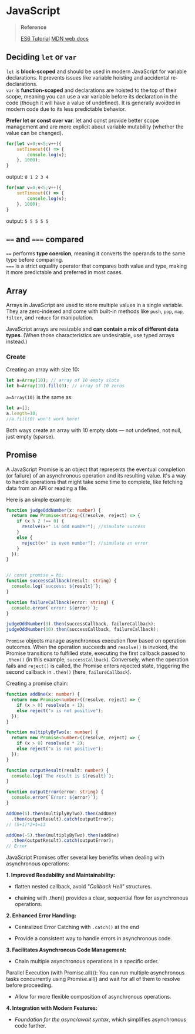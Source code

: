 # JavaScript

> **Reference**
>
> [ES6 Tutorial](https://www.javascripttutorial.net/es6/)
> [MDN web docs](https://developer.mozilla.org/en-US/docs/Web/JavaScript)


## Deciding `let` or `var`
`let` is **block-scoped** and should be used in modern JavaScript for variable declarations. It prevents issues like variable hoisting and accidental re-declarations.  
`var` is **function-scoped** and declarations are hoisted to the top of their scope, meaning you can use a var variable before its declaration in the code (though it will have a value of undefined). It is generally avoided in modern code due to its less predictable behavior.

**Prefer let or const over var**: let and const provide better scope management and are more explicit about variable mutability (whether the value can be changed).

```js
for(let v=0;v<5;v++){
    setTimeout(() => {
        console.log(v);
    }, 1000);
}
```
output: `0 1 2 3 4`
```js
for(var v=0;v<5;v++){
    setTimeout(() => {
        console.log(v);
    }, 1000);
}
```
output: `5 5 5 5 5`

## `==` and `===` compared
`==` performs **type coercion**, meaning it converts the operands to the same type before comparing.  
`===` is a strict equality operator that compares both value and type, making it more predictable and preferred in most cases.

## Array
Arrays in JavaScript are used to store multiple values in a single variable. They are zero-indexed and come with built-in methods like `push`, `pop`, `map`, `filter`, and `reduce` for manipulation.

JavaScript arrays are resizable and **can contain a mix of different data types**. (When those characteristics are undesirable, use typed arrays instead.)

### Create
Creating an array with size 10:
```js
let a=Array(10); // array of 10 empty slots
let b=Array(10).fill(0); // array of 10 zeros
```
`a=Array(10)` is the same as:
```js
let a=[];
a.length=10;
//a.fill(0) won't work here!
```
Both ways create an array with 10 empty slots — not undefined, not null, just empty (sparse).


## Promise
A JavaScript Promise is an object that represents the eventual completion (or failure) of an asynchronous operation and its resulting value. It's a way to handle operations that might take some time to complete, like fetching data from an API or reading a file.

Here is an simple example:
```ts
function judgeOddNumber(x: number) {
  return new Promise<string>((resolve, reject) => {
    if (x % 2 !== 0) {
      resolve(x+" is odd number"); //simulate success
    }
    else {
      reject(x+" is even number"); //simulate an error
    }
  });
}


// const promise = hi;
function successCallback(result: string) {
  console.log(`success: ${result}`);
}

function failureCallback(error: string) {
  console.error(`error: ${error}`);
}

judgeOddNumber(3).then(successCallback, failureCallback);
judgeOddNumber(10).then(successCallback, failureCallback);
```
`Promise` objects manage asynchronous execution flow based on operation outcomes. When the operation succeeds and `resolve()` is invoked, the Promise transitions to fulfilled state, executing the first callback passed to `.then()` (in this example, `successCallback`). Conversely, when the operation fails and `reject()` is called, the Promise enters rejected state, triggering the second callback in `.then()` (here, `failureCallback`). 

Creating a promise chain:
```ts
function addOne(x: number) {
  return new Promise<number>((resolve, reject) => {
    if (x > 0) resolve(x + 1);
    else reject("x is not positive");
  });
}

function multiplyByTwo(x: number) {
  return new Promise<number>((resolve, reject) => {
    if (x > 0) resolve(x * 2);
    else reject("x is not positive");
  });
}

function outputResult(result: number) {
  console.log(`The result is ${result}`);
}

function outputError(error: string) {
  console.error(`Error: ${error}`);
}

addOne(5).then(multiplyByTwo).then(addOne)
  .then(outputResult).catch(outputError);
// (5+1)*2+1=13

addOne(-5).then(multiplyByTwo).then(addOne)
  .then(outputResult).catch(outputError);
// Error
```

JavaScript Promises offer several key benefits when dealing with asynchronous operations:

**1. Improved Readability and Maintainability:**

- flatten nested callback, avoid *"Callback Hell"* structures. 

- chaining with .then() provides a clear, sequential flow for asynchronous operations. 

**2. Enhanced Error Handling:**

- Centralized Error Catching with `.catch()` at the end

- Provide a consistent way to handle errors in asynchronous code. 

**3. Facilitates Asynchronous Code Management:**

- Chain multiple asynchronous operations in a specific order. 

Parallel Execution (with Promise.all()): You can run multiple asynchronous tasks concurrently using Promise.all() and wait for all of them to resolve before proceeding. 

- Allow for more flexible composition of asynchronous operations. 

**4. Integration with Modern Features:**

- *Foundation for the async/await syntax*, which simplifies asynchronous code further. 